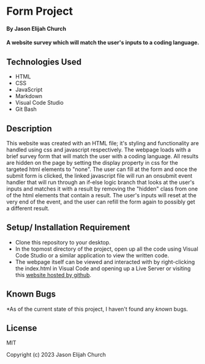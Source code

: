 # Form Project

#### By Jason Elijah Church

#### A website survey which will match the user's inputs to a coding language.

## Technologies Used

* HTML
* CSS
* JavaScript
* Markdown
* Visual Code Studio
* Git Bash

## Description
This website was created with an HTML file; it's styling and functionality are handled using css and javascript respectively. The webpage loads with a brief survey form that will match the user with a coding language. All results are hidden on the page by setting the display property in css for the targeted html elements to "none". The user can fill at the form and once the submit form is clicked, the linked javascript file will run an onsubmit event handler that will run through an if-else logic branch that looks at the user's inputs and matches it with a result by removing the "hidden" class from one of the html elements that contain a result. The user's inputs will reset at the very end of the event, and the user can refill the form again to possibly get a different result. 

## Setup/ Installation Requirement

* Clone this repository to your desktop.
* In the topmost directory of the project, open up all the code using Visual Code Studio or a similar application to view the written code.
* The webpage itself can be viewed and interacted with by right-clicking the index.html in Visual Code and opening up a Live Server or visiting this [website hosted by github](http://elijahchurch.github.io/Form-Project).


## Known Bugs

*As of the current state of this project, I haven't found any _known_ bugs.

## License

MIT

Copyright (c) 2023 Jason Elijah Church

